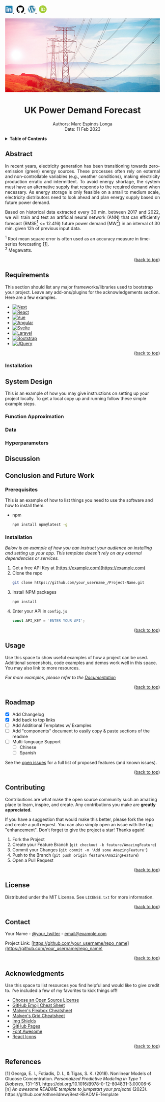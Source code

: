 <!-- Improved compatibility of back to top link: See: https://github.com/othneildrew/Best-README-Template/pull/73 -->
<a name="readme-top"></a>

<!-- SOCIAL MEDIA LINKS -->
<a href="https://www.linkedin.com/in/marc-espinos-longa/">
  <img src="images/pngegg.png" width="25" height="25">
</a>
&nbsp
<a href="https://github.com/M-Espinos-Longa">
  <img src="images/25231.png" width="25" height="25">
</a>
&nbsp
<a href="https://marcespinoslonga.wordpress.com/">
  <img src="images/wordpress.png" width="25" height="25">
</a>
&nbsp
<a href="https://orcid.org/0000-0001-7916-9383">
  <img src="images/ORCID_iD.svg.png" width="25" height="25">
</a>

<!--
*** Thanks for checking out the Best-README-Template. If you have a suggestion
*** that would make this better, please fork the repo and create a pull request
*** or simply open an issue with the tag "enhancement".
*** Don't forget to give the project a star!
*** Thanks again! Now go create something AMAZING! :D
-->

<!-- PROJECT LOGO -->
<p align="center">
  <div align="center">
    <a href="https://www.transformer-technology.com/news/us-news/1898-national-grid-uk-to-acquire-western-power-distribution-from-ppl.html">
      <img src="images/elec.jpg" alt="Logo" width="512" height="240">
    </a>
    <h1 align="center"><strong> UK Power Demand Forecast </strong></h1>
    <p>
      Authors: Marc Espinós Longa <br/>
      Date: 11 Feb 2023
    </p>
  </div>
</p>


<!-- TABLE OF CONTENTS -->
<details>
  <summary><strong> Table of Contents </strong></summary>
  <ol>
    <li><a href="#abstract"> Abstract </a></li>
    <li><a href="#requirements"> Requirements </a></li>
    <li><a href="#system-design"> System Design </a></li>
    <li>
      <ul>
        <li><a href="#prerequisites">Prerequisites</a></li>
        <li><a href="#installation">Installation</a></li>
      </ul>
    </li>
    <li><a href="#roadmap">Roadmap</a></li>
    <li><a href="#contributing">Contributing</a></li>
    <li><a href="#license">License</a></li>
    <li><a href="#contact">Contact</a></li>
    <li><a href="#acknowledgments">Acknowledgments</a></li>
  </ol>
</details>



<!-- ABSTRACT -->
## Abstract
<div id="abstract"></div>
<p align="justify"> In recent years, electricity generation has been transitioning towards zero-emission (green) energy sources. These processes often rely on external and non-controllable variables (e.g., weather conditions), making electricity production erratic and intermittent. To avoid energy shortage, the system must have an alternative supply that responds to the required demand when necessary. As energy storage is only feasible on a small to medium scale, electricity distributors need to look ahead and plan energy supply based on future power demand. </p>

<p align="justify"> Based on historical data extracted every 30 min. between 2017 and 2022, we will train and test an artificial neural network (ANN) that can efficiently forecast (RMSE<a href="#note1"><sup>1</sup></a> <= 12.416) future power demand (MW<a href="#note2"><sup>2</sup></a>) in an interval of 30 min. given 12h of previous input data. </p>

<div id="note1"></div>
<sup>1</sup> Root mean square error is often used as an accuracy measure in time-series forecasting <a href="#r1">[1]</a>. </br>
<div id="note2"></div>
<sup>2</sup> Megawatts.
<p align="right">(<a href="#readme-top">back to top</a>)</p>

<!-- REQUIREMENTS -->
## Requirements
<div id="requirements"></div>
This section should list any major frameworks/libraries used to bootstrap your project. Leave any add-ons/plugins for the acknowledgements section. Here are a few examples.

* [![Next][Next.js]][Next-url]
* [![React][React.js]][React-url]
* [![Vue][Vue.js]][Vue-url]
* [![Angular][Angular.io]][Angular-url]
* [![Svelte][Svelte.dev]][Svelte-url]
* [![Laravel][Laravel.com]][Laravel-url]
* [![Bootstrap][Bootstrap.com]][Bootstrap-url]
* [![JQuery][JQuery.com]][JQuery-url]

<p align="right">(<a href="#readme-top">back to top</a>)</p>

<!-- INSTALLATION -->
### Installation
<div id="installation"></div>


<!-- SYSTEM DESIGN -->
## System Design
<div id="system-design"></div>
This is an example of how you may give instructions on setting up your project locally.
To get a local copy up and running follow these simple example steps.

<!-- FUNCTION APPROXIMATION -->
### Function Approximation
<div id="function-approximation"></div>

<!-- DATA -->
### Data
<div id="data"></div>

<!-- HYPERPARAMETERS -->
### Hyperparameters
<div id="hyperparameters"></div>

<!-- RESULTS -->
## Discussion
<div id="discussion"></div>

<!-- CONCLUSION AND FUTURE WORK -->
## Conclusion and Future Work
<div id="conclusion-and-future-work"></div>

### Prerequisites

This is an example of how to list things you need to use the software and how to install them.
* npm
  ```sh
  npm install npm@latest -g
  ```

### Installation

_Below is an example of how you can instruct your audience on installing and setting up your app. This template doesn't rely on any external dependencies or services._

1. Get a free API Key at [https://example.com](https://example.com)
2. Clone the repo
   ```sh
   git clone https://github.com/your_username_/Project-Name.git
   ```
3. Install NPM packages
   ```sh
   npm install
   ```
4. Enter your API in `config.js`
   ```js
   const API_KEY = 'ENTER YOUR API';
   ```

<p align="right">(<a href="#readme-top">back to top</a>)</p>



<!-- USAGE EXAMPLES -->
## Usage

Use this space to show useful examples of how a project can be used. Additional screenshots, code examples and demos work well in this space. You may also link to more resources.

_For more examples, please refer to the [Documentation](https://example.com)_

<p align="right">(<a href="#readme-top">back to top</a>)</p>



<!-- ROADMAP -->
## Roadmap

- [x] Add Changelog
- [x] Add back to top links
- [ ] Add Additional Templates w/ Examples
- [ ] Add "components" document to easily copy & paste sections of the readme
- [ ] Multi-language Support
    - [ ] Chinese
    - [ ] Spanish

See the [open issues](https://github.com/othneildrew/Best-README-Template/issues) for a full list of proposed features (and known issues).

<p align="right">(<a href="#readme-top">back to top</a>)</p>



<!-- CONTRIBUTING -->
## Contributing

Contributions are what make the open source community such an amazing place to learn, inspire, and create. Any contributions you make are **greatly appreciated**.

If you have a suggestion that would make this better, please fork the repo and create a pull request. You can also simply open an issue with the tag "enhancement".
Don't forget to give the project a star! Thanks again!

1. Fork the Project
2. Create your Feature Branch (`git checkout -b feature/AmazingFeature`)
3. Commit your Changes (`git commit -m 'Add some AmazingFeature'`)
4. Push to the Branch (`git push origin feature/AmazingFeature`)
5. Open a Pull Request

<p align="right">(<a href="#readme-top">back to top</a>)</p>



<!-- LICENSE -->
## License

Distributed under the MIT License. See `LICENSE.txt` for more information.

<p align="right">(<a href="#readme-top">back to top</a>)</p>



<!-- CONTACT -->
## Contact

Your Name - [@your_twitter](https://twitter.com/your_username) - email@example.com

Project Link: [https://github.com/your_username/repo_name](https://github.com/your_username/repo_name)

<p align="right">(<a href="#readme-top">back to top</a>)</p>



<!-- ACKNOWLEDGMENTS -->
## Acknowledgments

Use this space to list resources you find helpful and would like to give credit to. I've included a few of my favorites to kick things off!

* [Choose an Open Source License](https://choosealicense.com)
* [GitHub Emoji Cheat Sheet](https://www.webpagefx.com/tools/emoji-cheat-sheet)
* [Malven's Flexbox Cheatsheet](https://flexbox.malven.co/)
* [Malven's Grid Cheatsheet](https://grid.malven.co/)
* [Img Shields](https://shields.io)
* [GitHub Pages](https://pages.github.com)
* [Font Awesome](https://fontawesome.com)
* [React Icons](https://react-icons.github.io/react-icons/search)

<p align="right">(<a href="#readme-top">back to top</a>)</p>

<!-- REFERENCES -->
## References
<div class="csl-entry", id="r1">[1] Georga, E. I., Fotiadis, D. I., &#38; Tigas, S. K. (2018). Nonlinear Models of Glucose Concentration. <i>Personalized Predictive Modeling in Type 1 Diabetes</i>, 131–151. https://doi.org/10.1016/B978-0-12-804831-3.00006-6</div>
[n] <i>An awesome README template to jumpstart your projects!</i> (2023). https://github.com/othneildrew/Best-README-Template


<!-- MARKDOWN LINKS & IMAGES -->
<!-- https://www.markdownguide.org/basic-syntax/#reference-style-links -->
[contributors-shield]: https://img.shields.io/github/contributors/othneildrew/Best-README-Template.svg?style=for-the-badge
[contributors-url]: https://github.com/othneildrew/Best-README-Template/graphs/contributors
[forks-shield]: https://img.shields.io/github/forks/othneildrew/Best-README-Template.svg?style=for-the-badge
[forks-url]: https://github.com/othneildrew/Best-README-Template/network/members
[stars-shield]: https://img.shields.io/github/stars/othneildrew/Best-README-Template.svg?style=for-the-badge
[stars-url]: https://github.com/othneildrew/Best-README-Template/stargazers
[issues-shield]: https://img.shields.io/github/issues/othneildrew/Best-README-Template.svg?style=for-the-badge
[issues-url]: https://github.com/othneildrew/Best-README-Template/issues
[license-shield]: https://img.shields.io/github/license/othneildrew/Best-README-Template.svg?style=for-the-badge
[license-url]: https://github.com/othneildrew/Best-README-Template/blob/master/LICENSE.txt
[linkedin-shield]: images/pngegg.png
[linkedin-url]: https://www.linkedin.com/in/marc-espinos-longa/
[product-screenshot]: images/screenshot.png
[Next.js]: https://img.shields.io/badge/next.js-000000?style=for-the-badge&logo=nextdotjs&logoColor=white
[Next-url]: https://nextjs.org/
[React.js]: https://img.shields.io/badge/React-20232A?style=for-the-badge&logo=react&logoColor=61DAFB
[React-url]: https://reactjs.org/
[Vue.js]: https://img.shields.io/badge/Vue.js-35495E?style=for-the-badge&logo=vuedotjs&logoColor=4FC08D
[Vue-url]: https://vuejs.org/
[Angular.io]: https://img.shields.io/badge/Angular-DD0031?style=for-the-badge&logo=angular&logoColor=white
[Angular-url]: https://angular.io/
[Svelte.dev]: https://img.shields.io/badge/Svelte-4A4A55?style=for-the-badge&logo=svelte&logoColor=FF3E00
[Svelte-url]: https://svelte.dev/
[Laravel.com]: https://img.shields.io/badge/Laravel-FF2D20?style=for-the-badge&logo=laravel&logoColor=white
[Laravel-url]: https://laravel.com
[Bootstrap.com]: https://img.shields.io/badge/Bootstrap-563D7C?style=for-the-badge&logo=bootstrap&logoColor=white
[Bootstrap-url]: https://getbootstrap.com
[JQuery.com]: https://img.shields.io/badge/jQuery-0769AD?style=for-the-badge&logo=jquery&logoColor=white
[JQuery-url]: https://jquery.com
